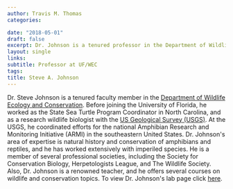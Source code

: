 ```yaml
---
author: Travis M. Thomas
categories:

date: "2018-05-01"
draft: false
excerpt: Dr. Johnson is a tenured professor in the Department of Wildlife Ecology and Conservation at the University of Florida. Dr. Johnson's research primarily focuses on the conservation of reptiles and amphibians.  
layout: single
links:
subtitle: Professor at UF/WEC
tags:
title: Steve A. Johnson
---
```


Dr. Steve Johnson is a tenured faculty member in the [Department of Wildlife Ecology and Conservation](https://wec.ifas.ufl.edu/). Before joining the University of Florida, he worked as the State Sea Turtle Program Coordinator in North Carolina, and as a research wildlife biologist with the [US Geological Survey (USGS)](https://www.usgs.gov/). At the USGS, he coordinated efforts for the national Amphibian Research and Monitoring Initiative (ARMI) in the southeastern United States. Dr. Johnson's area of expertise is natural history and conservation of amphibians and reptiles, and he has worked extensively with imperiled species. He is a member of several professional societies, including the Society for Conservation Biology, Herpetologists League, and The Wildlife Society. Also, Dr. Johnson is a renowned teacher, and he offers several courses on wildlife and conservation topics. To view Dr. Johnson's lab page click [here](https://ufwildlife.ifas.ufl.edu/steve_johnson.shtml).



